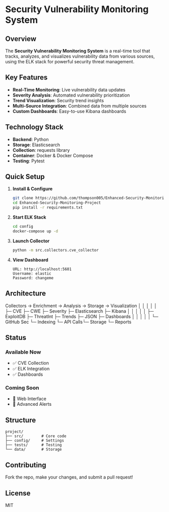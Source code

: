 # Security Vulnerability Monitoring System

## Overview
The **Security Vulnerability Monitoring System** is a real-time tool that tracks, analyzes, and visualizes vulnerability data from various sources, using the ELK stack for powerful security threat management.

## Key Features
- **Real-Time Monitoring**: Live vulnerability data updates
- **Severity Analysis**: Automated vulnerability prioritization
- **Trend Visualization**: Security trend insights
- **Multi-Source Integration**: Combined data from multiple sources
- **Custom Dashboards**: Easy-to-use Kibana dashboards

  
## Technology Stack
- **Backend**: Python
- **Storage**: Elasticsearch
- **Collection**: requests library
- **Container**: Docker & Docker Compose
- **Testing**: Pytest

## Quick Setup

1. **Install & Configure**
   ```bash
   git clone https://github.com/thompson005/Enhanced-Security-Monitoring-Project.git
   cd Enhanced-Security-Monitoring-Project
   pip install -r requirements.txt
   ```

2. **Start ELK Stack**
   ```bash
   cd config
   docker-compose up -d
   ```

3. **Launch Collector**
   ```bash
   python -m src.collectors.cve_collector
   ```

4. **View Dashboard**
   ```
   URL: http://localhost:5601
   Username: elastic
   Password: changeme
   ```

## Architecture

Collectors → Enrichment → Analysis → Storage → Visualization
    │            │           │          │           │
    ├─ CVE      ├─ CWE      ├─ Severity ├─ Elasticsearch ├─ Kibana
    │            │           │          │           │
    ├─ ExploitDB ├─ ThreatInt ├─ Trends  ├─ JSON    ├─ Dashboards
    │            │           │          │           │
    └─ GitHub Sec └─ Indexing └─ API Calls└─ Storage  └─ Reports                                   

## Status

### Available Now
- ✅ CVE Collection
- ✅ ELK Integration
- ✅ Dashboards

### Coming Soon
- 🚧 Web Interface
- 🚧 Advanced Alerts

## Structure
```
project/
├── src/        # Core code
├── config/     # Settings
├── tests/      # Testing
└── data/       # Storage
```

## Contributing
Fork the repo, make your changes, and submit a pull request!

## License
MIT
